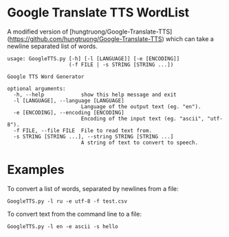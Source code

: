 Google Translate TTS WordList
====================

A modified version of
[hungtruong/Google-Translate-TTS]
(https://github.com/hungtruong/Google-Translate-TTS)
which can take a newline separated list of words.

```
usage: GoogleTTS.py [-h] [-l [LANGUAGE]] [-e [ENCODING]]
                    (-f FILE | -s STRING [STRING ...])

Google TTS Word Generator

optional arguments:
  -h, --help            show this help message and exit
  -l [LANGUAGE], --language [LANGUAGE]
                        Language of the output text (eg. "en").
  -e [ENCODING], --encoding [ENCODING]
                        Encoding of the input text (eg. "ascii", "utf-8").
  -f FILE, --file FILE  File to read text from.
  -s STRING [STRING ...], --string STRING [STRING ...]
                        A string of text to convert to speech.
```


Examples
===================

To convert a list of words, separated by newlines from a file:

```
GoogleTTS.py -l ru -e utf-8 -f test.csv
```

To convert text from the command line to a file:

```
GoogleTTS.py -l en -e ascii -s hello
```
